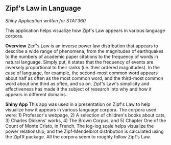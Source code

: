 ## Zipf's Law in Language
*Shiny Application written for STAT360*

This application helps visualize how Zipf's Law appears in various language corpora.

**Overview**
Zipf's Law is an inverse power law distribution that appears to describe a wide range of phenomena, from the magnitudes of earthquakes to the numbers of academic paper citations to the frequency of words in natural language. Simply put, it states that the frequency of events are inversely proportional to their ranks (i.e. their ordered magnitudes). In the case of language, for example, the second-most common word appears about half as often as the most common word, and the third-most common word about one third as often, and so on. Zipf's Law's simplicity and effectiveness has made it the subject of research into why and how it appears in different domains.

**Shiny App**
This app was used in a presentation on Zipf's Law to help visualize how it appears in various language corpora. The corpora used were: 1) Professor's webpage, 2) A selection of children's books about cats, 3) Charles Dickens' works, 4) The Brown Corpus, and 5) Chapter One of the Count of Monte Cristo, in French. The log-log scale helps visualize the power relationship, and the Zipf-Mendelbrot distribution is calculated using the ZipfR package. All the corpora seem to roughly follow Zipf's Law.
